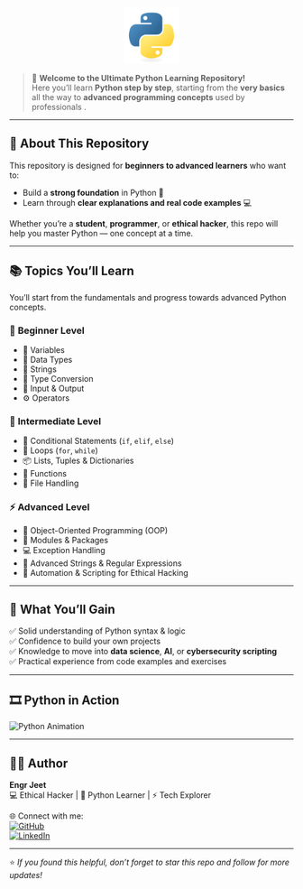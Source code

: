 <p align="center">
  <img src="https://raw.githubusercontent.com/devicons/devicon/master/icons/python/python-original.svg" alt="Python Logo" width="100" height="100"/>
</p>

> 🚀 **Welcome to the Ultimate Python Learning Repository!**  
Here you’ll learn **Python step by step**, starting from the **very basics** all the way to **advanced programming concepts** used by professionals  .

---

## 📘 About This Repository

This repository is designed for **beginners to advanced learners** who want to:
- Build a **strong foundation** in Python 🧩  
- Learn through **clear explanations and real code examples** 💻  

Whether you’re a **student**, **programmer**, or **ethical hacker**, this repo will help you master Python — one concept at a time.

---

## 📚 Topics You’ll Learn

You’ll start from the fundamentals and progress towards advanced Python concepts.  

### 🧠 **Beginner Level**
- 🧩 Variables  
- 🔢 Data Types  
- 🧵 Strings  
- 🔁 Type Conversion  
- 💬 Input & Output  
- ⚙️ Operators  

### 🧩 **Intermediate Level**
- 🧮 Conditional Statements (`if`, `elif`, `else`)  
- 🔁 Loops (`for`, `while`)  
- 📦 Lists, Tuples & Dictionaries  
- 🧰 Functions  
- 📄 File Handling  

### ⚡ **Advanced Level**
- 🎯 Object-Oriented Programming (OOP)  
- 🧠 Modules & Packages  
- 💻 Exception Handling  
- 🧵 Advanced Strings & Regular Expressions  
- 🔐 Automation & Scripting for Ethical Hacking  

---

## 🧰 What You’ll Gain

✅ Solid understanding of Python syntax & logic  
✅ Confidence to build your own projects  
✅ Knowledge to move into **data science**, **AI**, or **cybersecurity scripting**  
✅ Practical experience from code examples and exercises  

---

## 🎞️ Python in Action
![Python Animation](https://media.giphy.com/media/qgQUggAC3Pfv687qPC/giphy.gif)

---

## 👨‍💻 Author

**Engr Jeet**  
💻 Ethical Hacker | 🐍 Python Learner | ⚡ Tech Explorer  

🌐 Connect with me:  
[![GitHub](https://img.shields.io/badge/GitHub-EngrJeet-black?logo=github)](https://github.com/jitbro)  
[![LinkedIn](https://img.shields.io/badge/LinkedIn-EngrJeet-blue?logo=linkedin)](https://www.linkedin.com/in/engr-jeet-8bb52b29a )

---

⭐ *If you found this helpful, don’t forget to star this repo and follow for more updates!*  
